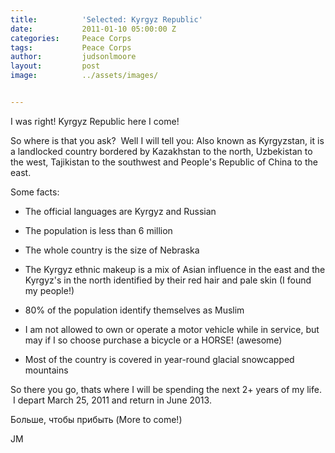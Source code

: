 ```yaml
---
title:			'Selected: Kyrgyz Republic'
date:			2011-01-10 05:00:00 Z
categories:		Peace Corps
tags:			Peace Corps
author:			judsonlmoore
layout:			post
image:			../assets/images/


---
```


I was right! Kyrgyz Republic here I come!

So where is that you ask?  Well I will tell you: Also known as Kyrgyzstan, it is a landlocked country bordered by Kazakhstan to the north, Uzbekistan to the west, Tajikistan to the southwest and People's Republic of China to the east.

Some facts:

- The official languages are Kyrgyz and Russian

* The population is less than 6 million

- The whole country is the size of Nebraska

* The Kyrgyz ethnic makeup is a mix of Asian influence in the east and the Kyrgyz's in the north identified by their red hair and pale skin (I found my people!)

- 80% of the population identify themselves as Muslim

* I am not allowed to own or operate a motor vehicle while in service, but may if I so choose purchase a bicycle or a HORSE! (awesome)

- Most of the country is covered in year-round glacial snowcapped mountains

So there you go, thats where I will be spending the next 2+ years of my life.  I depart March 25, 2011 and return in June 2013.

Больше, чтобы прибыть (More to come!)

JM

